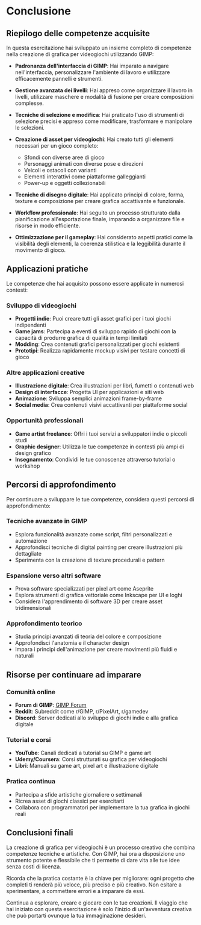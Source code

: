 # Conclusione

## Riepilogo delle competenze acquisite

In questa esercitazione hai sviluppato un insieme completo di competenze nella creazione di grafica per videogiochi utilizzando GIMP:

- **Padronanza dell'interfaccia di GIMP**: Hai imparato a navigare nell'interfaccia, personalizzare l'ambiente di lavoro e utilizzare efficacemente pannelli e strumenti.

- **Gestione avanzata dei livelli**: Hai appreso come organizzare il lavoro in livelli, utilizzare maschere e modalità di fusione per creare composizioni complesse.

- **Tecniche di selezione e modifica**: Hai praticato l'uso di strumenti di selezione precisi e appreso come modificare, trasformare e manipolare le selezioni.

- **Creazione di asset per videogiochi**: Hai creato tutti gli elementi necessari per un gioco completo:
  - Sfondi con diverse aree di gioco
  - Personaggi animati con diverse pose e direzioni
  - Veicoli e ostacoli con varianti
  - Elementi interattivi come piattaforme galleggianti
  - Power-up e oggetti collezionabili

- **Tecniche di disegno digitale**: Hai applicato principi di colore, forma, texture e composizione per creare grafica accattivante e funzionale.

- **Workflow professionale**: Hai seguito un processo strutturato dalla pianificazione all'esportazione finale, imparando a organizzare file e risorse in modo efficiente.

- **Ottimizzazione per il gameplay**: Hai considerato aspetti pratici come la visibilità degli elementi, la coerenza stilistica e la leggibilità durante il movimento di gioco.

## Applicazioni pratiche

Le competenze che hai acquisito possono essere applicate in numerosi contesti:

### Sviluppo di videogiochi

- **Progetti indie**: Puoi creare tutti gli asset grafici per i tuoi giochi indipendenti
- **Game jams**: Partecipa a eventi di sviluppo rapido di giochi con la capacità di produrre grafica di qualità in tempi limitati
- **Modding**: Crea contenuti grafici personalizzati per giochi esistenti
- **Prototipi**: Realizza rapidamente mockup visivi per testare concetti di gioco

### Altre applicazioni creative

- **Illustrazione digitale**: Crea illustrazioni per libri, fumetti o contenuti web
- **Design di interfacce**: Progetta UI per applicazioni e siti web
- **Animazione**: Sviluppa semplici animazioni frame-by-frame
- **Social media**: Crea contenuti visivi accattivanti per piattaforme social

### Opportunità professionali

- **Game artist freelance**: Offri i tuoi servizi a sviluppatori indie o piccoli studi
- **Graphic designer**: Utilizza le tue competenze in contesti più ampi di design grafico
- **Insegnamento**: Condividi le tue conoscenze attraverso tutorial o workshop

## Percorsi di approfondimento

Per continuare a sviluppare le tue competenze, considera questi percorsi di approfondimento:

### Tecniche avanzate in GIMP

- Esplora funzionalità avanzate come script, filtri personalizzati e automazione
- Approfondisci tecniche di digital painting per creare illustrazioni più dettagliate
- Sperimenta con la creazione di texture procedurali e pattern

### Espansione verso altri software

- Prova software specializzati per pixel art come Aseprite
- Esplora strumenti di grafica vettoriale come Inkscape per UI e loghi
- Considera l'apprendimento di software 3D per creare asset tridimensionali

### Approfondimento teorico

- Studia principi avanzati di teoria del colore e composizione
- Approfondisci l'anatomia e il character design
- Impara i principi dell'animazione per creare movimenti più fluidi e naturali

## Risorse per continuare ad imparare

### Comunità online

- **Forum di GIMP**: [GIMP Forum](https://www.gimp-forum.net/)
- **Reddit**: Subreddit come r/GIMP, r/PixelArt, r/gamedev
- **Discord**: Server dedicati allo sviluppo di giochi indie e alla grafica digitale

### Tutorial e corsi

- **YouTube**: Canali dedicati a tutorial su GIMP e game art
- **Udemy/Coursera**: Corsi strutturati su grafica per videogiochi
- **Libri**: Manuali su game art, pixel art e illustrazione digitale

### Pratica continua

- Partecipa a sfide artistiche giornaliere o settimanali
- Ricrea asset di giochi classici per esercitarti
- Collabora con programmatori per implementare la tua grafica in giochi reali

## Conclusioni finali

La creazione di grafica per videogiochi è un processo creativo che combina competenze tecniche e artistiche. Con GIMP, hai ora a disposizione uno strumento potente e flessibile che ti permette di dare vita alle tue idee senza costi di licenza.

Ricorda che la pratica costante è la chiave per migliorare: ogni progetto che completi ti renderà più veloce, più preciso e più creativo. Non esitare a sperimentare, a commettere errori e a imparare da essi.

Continua a esplorare, creare e giocare con le tue creazioni. Il viaggio che hai iniziato con questa esercitazione è solo l'inizio di un'avventura creativa che può portarti ovunque la tua immaginazione desideri.